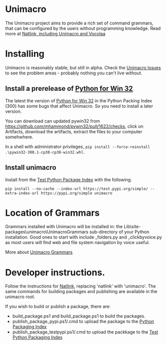 # Unimacro
The Unimacro project aims to provide a rich set of command grammars, that can be configured by the users without programming knowledge. 
Read more at [Natlink, including Unimacro and Vocolaa](https://qh.antenna.nl/unimacro/index.html)

# Installing

Unimacro is reasonably stable, but still in alpha.  Check the [Unimacro Issues](https://github.com/dictation-toolbox/unimacro/issues) to see the problem
areas - probably nothing you can't live without.


## Install a prerelease of [Python for Win 32](https://github.com/mhammond/pywin32) 
The latest the version of [Python for Win 32](https://github.com/mhammond/pywin32)  in the Python Packing Index (300) has some bugs that affect Unimacro.
So you need to install a later version.

You can download can updated pywin32 from https://github.com/mhammond/pywin32/pull/1622/checks, click on Artifacts,  download the artifacts, extract the files to your computer somehwhere.  

In a shell with administrator privileges, 
`pip install --force-reinstall .\pywin32-300.1-cp38-cp38-win32.whl`.

## Install unimacro


Install from the [Test Python Package Index](https://test.pypi.org/)
with the following.

`pip install --no-cache --index-url https://test.pypi.org/simple/ --extra-index-url https://pypi.org/simple unimacro`


# Location of Grammars

Grammars installed with Unimacro will be installed in:
the Lib\site-packages\unimacro\UnimacroGrammars sub-directory of your 
Python installation.  Good ones to start with include _folders.py and _clickbyvoice.py 
as most users will  find web and file system navigation by voice useful.

More about [Unimacro Grammars](https://qh.antenna.nl/unimacro/grammars/globalgrammars/folders/index.html)

# Developer instructions.

Follow the instructions for [Natlink](https://test.pypi.org/project/natlinkpy/), replacing 'natlink' with 'unimacro'.
The same commands for building packages and publishing are available in the unimacro root.

If you wish to build or publish a package, there are:

- build_package.ps1 and build_package.ps1 to build the packages.  
- publish_package_pypi.ps1/.cmd to upload the package to the  [Python Packaging Index](https://pypi.org/)
- publish_package_testpypi.ps1/.cmd to upload the packkage to the [Test Python Packaging Index](https://test.pypi.org/)

 






